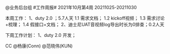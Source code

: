 @业务后台组 #工作周报#
2021年10月第4周 20211025-20211030

本周工作：
1、duty 2.0 ；5.7人天
1.1 需求文档；
1.2 kickoff视频；
1.3 需求讨论+梳理；
1.4 假接口+文档；
2、迪士尼UAT音视频log导出时长为0排查；0.2人天

下周工作计划：
1、duty 2.0 开发；

CC @杨康(Conn) @范晓伟(KUN) 